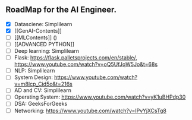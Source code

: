 
## RoadMap for the AI Engineer.

- [x] Datasciene: Simplilearn
- [x] [[GenAI-Contents]]
- [ ] [[MLContents]] ()
- [ ] [[ADVANCED PYTHON]] 
- [ ] Deep learning: Simplilearn
- [ ] Flask: https://flask.palletsprojects.com/en/stable/, https://www.youtube.com/watch?v=oQ5UfJqW5Jo&t=68s
- [ ] NLP: Simplilearn
- [ ] System Design: https://www.youtube.com/watch?v=m8Icp_Cid5o&t=216s
- [ ] AD and CV: Simplilearn
- [ ] Operating System: https://www.youtube.com/watch?v=yK1uBHPdp30
- [ ] DSA: GeeksForGeeks
- [ ] Networking: https://www.youtube.com/watch?v=IPvYjXCsTg8
